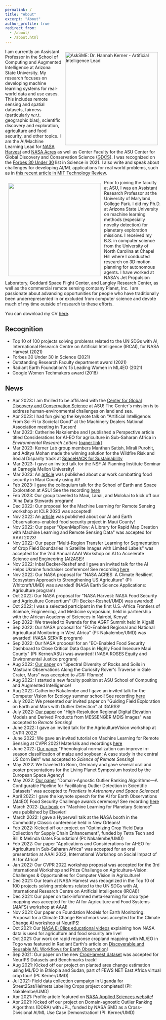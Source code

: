 ```yaml
---
permalink: /
title: "About"
excerpt: "About"
author_profile: true
redirect_from: 
  - /about/
  - /about.html
---
```


<a href="https://www.youtube.com/watch?v=5pBfi-buqo8" title="AskSME: Dr. Hannah Kerner - Artificial Intelligence Lead, Close-up with a NASA Subject Matter Expert"><img style="float: right; padding: 10px 10px 10px 10px;" src="http://hannah-rae.github.io/images/asksme.png" alt="AskSME: Dr. Hannah Kerner - Artificial Intelligence Lead" width=300 /></a>
<!-- <img style="float: right; padding: 10px 10px 10px 10px;" src="http://hannah-rae.github.io/images/mali_l3h_small.gif" width=300> -->
I am currently an Assistant Professor in the School of Computing and Augmented Intelligence at Arizona State University. My research focuses on developing machine learning systems for real-world data and use cases. This includes remote sensing and spatial datasets, fairness (particularly w.r.t. geographic bias), scientific discovery and exploration, agriculture and food security, and other topics. I am the AI/Machine Learning Lead for [NASA Harvest](https://nasaharvest.org/) and [NASA Acres](https://www.nasaacres.org/) as well as Center Faculty for the ASU Center for Global Discovery and Conservation Science ([GDCS](https://gdcs.asu.edu/)). I was recognized on the [Forbes 30 Under 30](https://www.forbes.com/profile/hannah-kerner/?sh=66d9f317624f) list in Science in 2021. I also write and speak about challenges for developing AI/ML applications for real world problems, such as in [this recent article in MIT Technology Review](https://www.technologyreview.com/2020/08/18/1007196/ai-research-machine-learning-applications-problems-opinion/).

<!-- ![Daily timelapse of PlanetScope images showing smallholder farms in Mali](http://hannah-rae.github.io/images/mali_l3h_small.gif)
<br><sub><sup>Timelapse of PlanetScope images showing smallholder farms in Mali</sup></sub> -->

<img style="float: left; padding: 10px 10px 10px 10px;" src="http://hannah-rae.github.io/images/msl-selfie.jpg" width=300>
Prior to joining the faculty at ASU, I was an Assistant Research Professor at the University of Maryland, College Park. I did my Ph.D. at Arizona State University on machine learning methods (especially novelty detection) for planetary exploration missions. I received my B.S. in computer science from the University of North Carolina at Chapel Hill where I conducted research on 3D motion planning for autonomous agents. I have worked at NASA's Jet Propulsion Laboratory, Goddard Space Flight Center, and Langley Research Center, as well as the commercial remote sensing company Planet, Inc. I am passionate about advancing opportunities for people who have traditionally been underrepresented in or excluded from computer science and devote much of my time outside of research to these efforts.

<!-- ![Mars Science Lab "Curiosity" selfie at Bagnold Dune Field, Mars. Credit: NASA/JPL](http://hannah-rae.github.io/images/msl-selfie.jpg)
<br><sub><sup>Mars Science Lab "Curiosity" selfie at Bagnold Dune Field, Mars. Credit: NASA/JPL</sup></sub> -->

You can download my CV [here](http://hannah-rae.github.io/files/Kerner_Hannah_CV.pdf).

## Recognition
-  Top 10 of 100 projects solving problems related to the UN SDGs with AI, International Research Centre on Artificial Intelligence (IRCAI), for NASA Harvest (2021)
- Forbes 30 Under 30 in Science (2021)
- Outstanding Research Faculty department award (2021)
- Radiant Earth Foundation's 15 Leading Women in ML4EO (2021)
- Google Women Techmakers award (2018)

## News
- Apr 2023: I am thrilled to be affiliated with the [Center for Global Discovery and Conservation Science](https://gdcs.asu.edu/) at ASU! The Center's mission is to address human-environmental challenges on land and sea.
- Apr 2023: I had fun giving the keynote talk on "Artificial Intelligence: From Sci-Fi to Societal Good" at the Machinery Dealers National Association meeting in Tucson!
- Mar 2023: Catherine Nakalembe and I published a Perspective article titled Considerations for AI-EO for agriculture in Sub-Saharan Africa in *Environmental Research Letters* [[paper link]](https://iopscience.iop.org/article/10.1088/1748-9326/acc476/meta)
- Mar 2023: Kerner Lab group members Manthan Satish, Mirali Purohit, and Aditya Mohan made the winning solution for the Wildfire Risk and Social Disparity track at [SpaceHACK for Sustainability](https://asuevents.asu.edu/event/spacehack-sustainability)
- Mar 2023: I gave an invited talk for the NSF AI Planning Institute Seminar at Carnegie Mellon University!
- Mar 2023: An [article](https://news.asu.edu/20230303-solutions-asu-researcher-combats-food-insecurity-ai) was published about our work combatting food security in Maui County using AI!
- Feb 2023: I gave the colloquium talk for the School of Earth and Space Exploration at ASU! See the recording [here](https://youtu.be/wGxr8v7nqC8)
- Feb 2023: Our group traveled to Maui, Lanai, and Molokai to kick off our 'Aina Data Stewards program!
- Dec 2022: Our proposal for the Machine Learning for Remote Sensing workshop at ICLR 2023 was accepted!
- Nov 2022: An [article](https://nasaharvest.org/news/nasa-harvest-expands-food-security-work-maui-county-hi-community-based-partners) was published about our AI and Earth Observations-enabled food security project in Maui County!
- Nov 2022: Our paper "OpenMapFlow: A Library for Rapid Map Creation with Machine Learning and Remote Sensing Data" was accepted for AAAI 2023!
- Nov 2022: Our paper "Multi-Region Transfer Learning for Segmentation of Crop Field Boundaries in Satellite Images with Limited Labels" was accepted for the 2nd Annual AAAI Workshop on AI to Accelerate Science and Engineering (AI2ASE)!
- Nov 2022: Inbal Becker-Reshef and I gave an invited talk for the AI Helps Ukraine fundraiser conference! See recording [here](https://lnkd.in/g_Z9jEce)
- Nov 2022: Our NASA proposal for "NASA ACRES: A Climate Resilient Ecosystem Approach to Strengthening US Agriculture" (PI: Whitcraft/UMD) was awarded! (NASA Earth Science Applications: Agriculture program)
- Oct 2022: Our NASA proposal for "NASA Harvest: NASA Food Security and Agriculture Consortium" (PI: Becker-Reshef/UMD) was awarded!
- Oct 2022: I was a selected participant in the first U.S.-Africa Frontiers of Science, Engineering, and Medicine symposium, held in partnership with the African Academy of Sciences in Nairobi, Kenya!
- Sep 2022: We traveled to Rwanda for the AGRF Summit held in Kigali!
- Sep 2022: Our NASA proposal for "EO-Enabled Regional and National Agricultural Monitoring in West Africa" (PI: Nakalembe/UMD) was awarded! (NASA SERVIR program)
- Sep 2022: Our NASA proposal for an "EO-Enabled Food Security Dashboard to Close Critical Data Gaps in Highly Food Insecure Maui County" (PI: Kerner/ASU) was awarded! (NASA ROSES Equity and Environmental Justice program)
- Aug 2022: [Our paper](https://agupubs.onlinelibrary.wiley.com/doi/full/10.1029/2021JE007134) on "Spectral Diversity of Rocks and Soils in Mastcam Observations Along the Curiosity Rover's Traverse in Gale Crater, Mars" was accepted to *JGR: Planets*!
- Aug 2022: I started a new faculty position at ASU School of Computing and Augmented Intelligence!
- Aug 2022: Catherine Nakalembe and I gave an invited talk for the Computer Vision for Ecology summer school! See recording [here](https://www.youtube.com/watch?v=QS0YThiTSsM&list=PLGuY5I6wycRiDGYnimr98jYfITWBjmqhv&index=10)
- July 2022: We presented our invited paper on "Guiding Field Exploration on Earth and Mars with Outlier Detection" at IGARSS!
- July 2022: [Our paper](mdpi.com/2072-4292/14/15/3564) on "High-Resolution Regional Digital Elevation Models and Derived Products from MESSENGER MDIS Images" was accepted to *Remote Sensing*!
- June 2022: I gave an invited talk for the AgricultureVision workshop at CVPR 2022!
- June 2022: We gave an invited tutorial on Machine Learning for Remote Sensing at CVPR 2022! Materials and recordings [here](https://nasaharvest.github.io/cvpr2022.html)
- June 2022: [Our paper](https://www.sciencedirect.com/science/article/pii/S2666017222000219) "Phenological normalization can improve in-season classification of maize and soybean: A case study in the central US Corn Belt" was accepted to *Science of Remote Sensing*!
- May 2022: We traveled to Bonn, Germany and gave several oral and poster presentations for the Living Planet Symposium hosted by the European Space Agency!
- May 2022: [Our paper](https://www.frontiersin.org/articles/10.3389/fspas.2022.867947/full) "Domain-Agnostic Outlier Ranking Algorithms—A Configurable Pipeline for Facilitating Outlier Detection in Scientific Datasets" was accepted to *Frontiers in Astronomy and Space Sciences*!
- April 2022: I gave the keynote speech for the AI for Earth Observations (AI4EO) Food Security Challenge awards ceremony! See recording [here](https://t.co/ImA3aXbCJw)
- March 2022: [Our book](https://www.elsevier.com/books/machine-learning-for-planetary-science/helbert/978-0-12-818721-0) on "Machine Learning for Planetary Science" was published by Elsevier!
- March 2022: I gave a Hyperwall talk at the NASA booth in the Commodity Classic conference held in New Orleans!
- Feb 2022: Kicked off our project on "Optimizing Crop Yield Data Collection for Supply Chain Enhancement", funded by Tetra Tech and Bill & Melinda Gates Foundation! (PI: Nakalembe/UMD)
- Feb 2022: Our paper "Applications and Considerations for AI-EO for Agriculture in Sub-Saharan Africa" was accepted for an oral presentation at AAAI 2022, International Workshop on Social Impact of AI for Africa!
- Jan 2022: Our CVPR 2022 workshop proposal was accepted for the 3rd International Workshop and Prize Challenge on Agriculture-Vision: Challenges & Opportunities for Computer Vision in Agriculture!
- Dec 2021: Our team at NASA Harvest was recognized in the Top 10 of 100 projects solving problems related to the UN SDGs with AI, International Research Centre on Artificial Intelligence (IRCAI)!
- Dec 2021: Our paper on task-informed meta-learning for crop type mapping was accepted for the AI for Agriculture and Food Systems (AIAFS) workshop at AAAI!
- Nov 2021: Our paper on Foundation Models for Earth Monitoring: Proposal for a Climate Change Benchmark was accepted for the Climate Change AI workshop at NeurIPS!
- Oct 2021: Our [NASA E-Clips educational videos](https://www.youtube.com/watch?v=jit5spufdhg) explaining how NASA data is used for agriculture and food security are live!
- Oct 2021: Our work on rapid response cropland mapping with ML/EO in Togo was featured in Radiant Earth's article on [Discoverable and Reusable ML Workflows for Earth Observation](https://medium.com/radiant-earth-insights/discoverable-and-reusable-ml-workflows-for-earth-observation-part-2-ebe2b4812d5a)!
- Sep 2021: Our paper on the new [CropHarvest dataset](https://openreview.net/forum?id=JtjzUXPEaCu) was accepted for NeurIPS Datasets and Benchmarks track!
- Aug 2021: Kicked off our project on planted area change estimation using ML/EO in Ethiopia and Sudan, part of FEWS NET East Africa virtual crop tour! (PI: Kerner/UMD)
- Jul 2021: Field data collection campaign in Uganda for Street2Sat/Helmets Labeling Crops project completed! (PI: Nakalembe/UMD)
- Apr 2021: Profile article featured on [NASA Applied Sciences website](https://appliedsciences.nasa.gov/our-impact/people/cracking-code-healthy-crops-hannah-kerner)!
- Apr 2021: Kicked off our project on Domain-agnostic Outlier Ranking Algorithms (DORA) with JPL, funded by NASA SMD as a Cross-Divisional AI/ML Use Case Demonstration! (PI: Kerner/UMD)